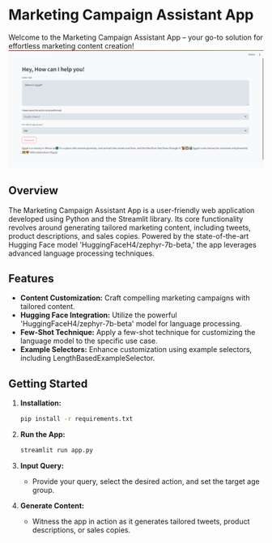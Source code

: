 # Marketing Campaign Assistant App

Welcome to the Marketing Campaign Assistant App – your go-to solution for effortless marketing content creation!
![Find Similar Words App](./img.png)

## Overview

The Marketing Campaign Assistant App is a user-friendly web application developed using Python and the Streamlit library. Its core functionality revolves around generating tailored marketing content, including tweets, product descriptions, and sales copies. Powered by the state-of-the-art Hugging Face model 'HuggingFaceH4/zephyr-7b-beta,' the app leverages advanced language processing techniques.

## Features

- **Content Customization:** Craft compelling marketing campaigns with tailored content.
- **Hugging Face Integration:** Utilize the powerful 'HuggingFaceH4/zephyr-7b-beta' model for language processing.
- **Few-Shot Technique:** Apply a few-shot technique for customizing the language model to the specific use case.
- **Example Selectors:** Enhance customization using example selectors, including LengthBasedExampleSelector.

## Getting Started

1. **Installation:**
   ```bash
   pip install -r requirements.txt
   ```

2. **Run the App:**
   ```bash
   streamlit run app.py
   ```
3. **Input Query:**
   - Provide your query, select the desired action, and set the target age group.
4. **Generate Content:**
   - Witness the app in action as it generates tailored tweets, product descriptions, or sales copies.
